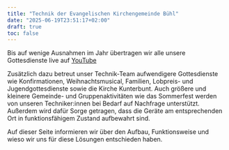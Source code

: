 ```yaml
---
title: "Technik der Evangelischen Kirchengemeinde Bühl"
date: "2025-06-19T23:51:17+02:00"
draft: true
toc: false
---
```


Bis auf wenige Ausnahmen im Jahr übertragen wir alle unsere Gottesdienste live auf [YouTube](https://www.youtube.com/@evangelischekirchengemeind7171)

Zusätzlich dazu betreut unser Technik-Team aufwendigere Gottesdienste wie Konfirmationen, Weihnachtsmusical, Familien, Lobpreis- und Jugendgottesdienste sowie die Kirche Kunterbunt.
Auch größere und kleinere Gemeinde- und Gruppenaktivitäten wie das Sommerfest werden von unseren Techniker:innen bei Bedarf auf Nachfrage unterstützt.
Außerdem wird dafür Sorge getragen, dass die Geräte am entsprechenden Ort in funktionsfähigem Zustand aufbewahrt sind.

Auf dieser Seite informieren wir über den Aufbau, Funktionsweise und wieso wir uns für diese Lösungen entschieden haben.
